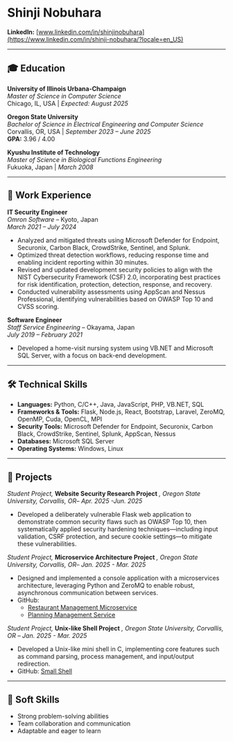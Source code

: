 # Shinji Nobuhara

**LinkedIn:** [www.linkedin.com/in/shinjinobuhara](https://www.linkedin.com/in/shinji-nobuhara/?locale=en_US)  

---

## 🎓 Education

**University of Illinois Urbana-Champaign**  
*Master of Science in Computer Science*  
Chicago, IL, USA | *Expected: August 2025*

**Oregon State University**  
*Bachelor of Science in Electrical Engineering and Computer Science*  
Corvallis, OR, USA | *September 2023 – June 2025*  
**GPA:** 3.96 / 4.00

**Kyushu Institute of Technology**  
*Master of Science in Biological Functions Engineering*  
Fukuoka, Japan | *March 2008*

---

## 💼 Work Experience

**IT Security Engineer**  
*Omron Software* – Kyoto, Japan  
*March 2021 – July 2024*  
- Analyzed and mitigated threats using Microsoft Defender for Endpoint, Securonix, Carbon Black, CrowdStrike, Sentinel, and Splunk.  
- Optimized threat detection workflows, reducing response time and enabling incident reporting within 30 minutes.  
- Revised and updated development security policies to align with the NIST Cybersecurity Framework (CSF) 2.0, incorporating best practices for risk identification, protection, detection, response, and recovery.  
- Conducted vulnerability assessments using AppScan and Nessus Professional, identifying vulnerabilities based on OWASP Top 10 and CVSS scoring.

**Software Engineer**  
*Staff Service Engineering* – Okayama, Japan  
*July 2019 – February 2021*  
- Developed a home-visit nursing system using VB.NET and Microsoft SQL Server, with a focus on back-end development.

---

## 🛠️ Technical Skills

- **Languages:** Python, C/C++, Java, JavaScript, PHP, VB.NET, SQL  
- **Frameworks & Tools:** Flask, Node.js, React, Bootstrap, Laravel, ZeroMQ, OpenMP, Cuda, OpenCL, MPI
- **Security Tools:** Microsoft Defender for Endpoint, Securonix, Carbon Black, CrowdStrike, Sentinel, Splunk, AppScan, Nessus  
- **Databases:** Microsoft SQL Server  
- **Operating Systems:** Windows, Linux

---

## 🧪 Projects

*Student Project,* **Website Security Research Project** *, Oregon State University, Corvallis, OR*– *Apr. 2025 -Jun. 2025*  
- Developed a deliberately vulnerable Flask web application to demonstrate common security flaws such as OWASP Top 10, then systematically applied security hardening techniques—including input validation, CSRF protection, and secure cookie settings—to mitigate these vulnerabilities.  

*Student Project,* **Microservice Architecture Project** *, Oregon State University, Corvallis, OR*– *Jan. 2025 - Mar. 2025*  
- Designed and implemented a console application with a microservices architecture, leveraging Python and ZeroMQ to enable robust, asynchronous communication between services.  
- GitHub:  
  - [Restaurant Management Microservice](https://github.com/nobu1/restaurant_management_microservice)  
  - [Planning Management Service](https://github.com/nobu1/planning_management_service)

*Student Project,* **Unix-like Shell Project** *, Oregon State University, Corvallis, OR* – *Jan. 2025 - Mar. 2025*  
- Developed a Unix-like mini shell in C, implementing core features such as command parsing, process management, and input/output redirection.  
- GitHub: [Small Shell](https://github.com/nobu1/small_shell)

---

## 🌟 Soft Skills

- Strong problem-solving abilities  
- Team collaboration and communication  
- Adaptable and eager to learn
